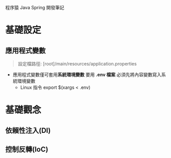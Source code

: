<p>
程序猿 Java Spring 開發筆記
</p>

# 基礎設定

## 應用程式變數

> 設定檔路徑: [root]/main/resources/application.properties

- 應用程式變數僅可套用<strong>系統環境變數</strong> 要用 <strong>.env 檔案</strong> 必須先將內容變數寫入系統環境變數
    - Linux 指令 export $(xargs < .env)

# 基礎觀念

## 依賴性注入(DI)

## 控制反轉(IoC)
